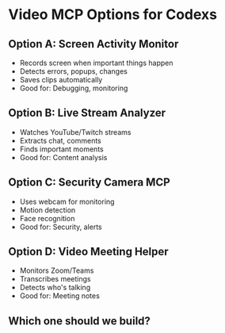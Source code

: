 # Video MCP Options for Codexs

## Option A: Screen Activity Monitor
- Records screen when important things happen
- Detects errors, popups, changes
- Saves clips automatically
- Good for: Debugging, monitoring

## Option B: Live Stream Analyzer  
- Watches YouTube/Twitch streams
- Extracts chat, comments
- Finds important moments
- Good for: Content analysis

## Option C: Security Camera MCP
- Uses webcam for monitoring
- Motion detection
- Face recognition
- Good for: Security, alerts

## Option D: Video Meeting Helper
- Monitors Zoom/Teams
- Transcribes meetings
- Detects who's talking
- Good for: Meeting notes

## Which one should we build?
